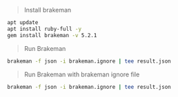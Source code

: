 >Install brakeman
```bash
apt update
apt install ruby-full -y
gem install brakeman -v 5.2.1
```

>Run Brakeman
```bash
brakeman -f json -i brakeman.ignore | tee result.json
```

>Run Brakeman with brakeman ignore file
```bash
brakeman -f json -i brakeman.ignore | tee result.json
```
